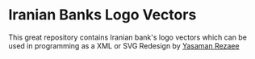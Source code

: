# Iranian Banks Logo Vectors
This great repository contains Iranian bank's logo vectors which can be used in programming as a XML or SVG
Redesign by [Yasaman Rezaee](https://www.linkedin.com/in/yasaman-rezaeeshirsavar-661014a8/)
